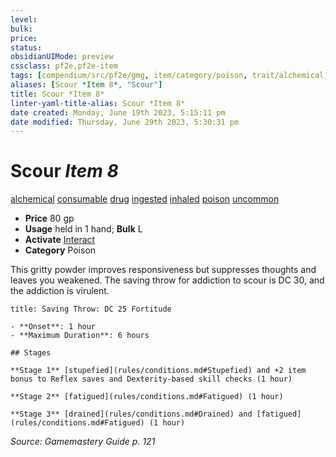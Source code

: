 ```yaml
---
level:
bulk:
price:
status:
obsidianUIMode: preview
cssclass: pf2e,pf2e-item
tags: [compendium/src/pf2e/gmg, item/category/poison, trait/alchemical, trait/consumable, trait/drug, trait/ingested, trait/inhaled, trait/poison, trait/uncommon]
aliases: [Scour *Item 8*, "Scour"]
title: Scour *Item 8*
linter-yaml-title-alias: Scour *Item 8*
date created: Monday, June 19th 2023, 5:15:11 pm
date modified: Thursday, June 29th 2023, 5:30:31 pm
---
```


# Scour *Item 8*

[alchemical](rules/traits/alchemical.md) [consumable](rules/traits/consumable.md) [drug](rules/traits/drug-gmg.md) [ingested](rules/traits/ingested.md) [inhaled](rules/traits/inhaled.md) [poison](rules/traits/poison.md) [uncommon](rules/traits/uncommon.md)  

- **Price** 80 gp
- **Usage** held in 1 hand; **Bulk** L
- **Activate** [Interact](rules/actions/interact.md)
- **Category** Poison

This gritty powder improves responsiveness but suppresses thoughts and leaves you weakened. The saving throw for addiction to scour is DC 30, and the addiction is virulent.

```ad-inline-affliction
title: Saving Throw: DC 25 Fortitude

- **Onset**: 1 hour
- **Maximum Duration**: 6 hours

## Stages

**Stage 1** [stupefied](rules/conditions.md#Stupefied) and +2 item bonus to Reflex saves and Dexterity-based skill checks (1 hour)

**Stage 2** [fatigued](rules/conditions.md#Fatigued) (1 hour)

**Stage 3** [drained](rules/conditions.md#Drained) and [fatigued](rules/conditions.md#Fatigued) (1 hour)
```

*Source: Gamemastery Guide p. 121*

